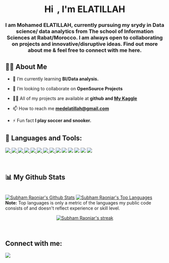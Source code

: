 <h1 align="center">Hi <img src="https://raw.githubusercontent.com/MartinHeinz/MartinHeinz/master/wave.gif" width="5px">, I'm ELATILLAH</h1>
<h3 align="center">I am Mohamed ELATILLAH, currently pursuing my srydy in Data science/ data analytics from The school of Information Sciences at Rabat/Morocco. I am always open to collaborating on projects and innovative/disruptive ideas. Find out more about me & feel free to connect with me here.</h3>


## 🙋‍♂️ About Me



- 🌱 I’m currently learning **BI/Data analysis.**

- 👯 I’m looking to collaborate on **OpenSource Projects**

- 👨‍💻 All of my projects are available at **github and [My Kaggle](https://www.kaggle.com/mohamedelatillah)**

- 📫 How to reach me **medelatillah@gmail.com**

- ⚡ Fun fact **I play soccer and snooker.**

## 🚀 Languages and Tools:

<p align="left"> 
    <a href="https://www.python.org" target="_blank"> <img src="https://img.icons8.com/color/48/000000/python.png"/> </a> 
    <a href="https://www.java.com" target="_blank"> <img src="https://img.icons8.com/color/48/000000/java-coffee-cup-logo.png"/> </a>
    <a href="https://flask.palletsprojects.com/en/2.1.x/" target="_blank"> <img src="https://img.icons8.com/ios-filled/50/undefined/flask.png"/> </a>
    <a href="https://spring.io/projects/spring-boot" target="_blank"> <img src="https://img.icons8.com/color/48/000000/spring-logo.png"/> </a> 
    <a href="https://www.eclipse.org/" target="_blank"> <img src="https://img.icons8.com/officel/40/undefined/java-eclipse.png"/> </a> 
    <a href="https://www.w3.org/html/" target="_blank"> <img src="https://img.icons8.com/color/48/000000/html-5.png"/> </a> 
    <a href="https://www.w3schools.com/css/" target="_blank"> <img src="https://img.icons8.com/color/48/000000/css3.png"/> </a> 
    <a href="https://getbootstrap.com" target="_blank"> <img src="https://img.icons8.com/color/48/000000/bootstrap.png"/> </a>
    <a href="https://code.visualstudio.com/"><img src="https://img.icons8.com/color/48/undefined/visual-studio-code-2019.png"/></a> 
    <a href="https://www.rstudio.com/"><img src="https://img.icons8.com/fluency/48/undefined/rstudio.png"/></a>
    <a href="https://www.mathworks.com/"><img src="https://img.icons8.com/fluency/48/undefined/matlab.png"/></a>
    <a href=""></a>
    <a href="https://www.anaconda.com/"><img src="https://img.icons8.com/fluency/48/undefined/anaconda--v2.png"/></a>
    <a href="https://notepad-plus-plus.org/"><img src="https://img.icons8.com/color/48/undefined/notepad-plus-plus.png"/></a>
    <a href="https://powerbi.microsoft.com/fr-be/"><img src="https://img.icons8.com/color/48/undefined/power-bi.png"/></a>
    

   
   
</p>


<br/>


## 📊 My Github Stats

  <br/>
    <a href="https://github.com/SubhamRaoniar28/github-readme-stats"><img alt="Subham Raoniar's Github Stats" src="https://github-readme-stats.vercel.app/api?username=mohamedprojects&show_icons=true&count_private=true&theme=react&hide_border=true&bg_color=0D1117" /></a>
  <a href="https://github.com/SubhamRaoniar28/github-readme-stats"><img alt="Subham Raoniar's Top Languages" src="https://github-readme-stats.vercel.app/api/top-langs/?username=mohamedprojects&langs_count=8&count_private=true&layout=compact&theme=react&hide_border=true&bg_color=0D1117" /></a>
  <br/>
  <b>Note:</b> Top languages is only a metric of the languages my public code consists of and doesn't reflect experience or skill level.


<br/>

<p align="center">
    <a href="https://github.com/SubhamRaoniar28/github-readme-streak-stats">
        <img title="🔥 Get streak stats for your profile at git.io/streak-stats" alt="Subham Raoniar's streak" src="https://github-readme-streak-stats.herokuapp.com/?user=mohamedprojects&theme=black-ice&hide_border=true&stroke=0000&background=060A0CD0"/>
    </a>
</p>
<br/>

## Connect with me:
<p align="left">

<a href = "https://ma.linkedin.com/in/mohamed-elatillah-01579a1bb"><img src="https://img.icons8.com/fluent/48/000000/linkedin.png"/></a>

</p>

